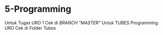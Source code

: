 # 5-Programming
Untuk Tugas URO 1 Cek di *BRANCH "MASTER"*
Untuk TUBES Programming URO Cek di Folder Tubes